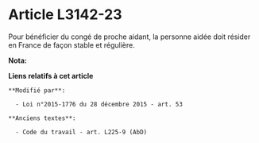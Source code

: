 # Article L3142-23

Pour bénéficier du congé de proche aidant, la personne aidée doit résider en France de façon stable et régulière.

**Nota:**



**Liens relatifs à cet article**

	**Modifié par**:

	  - Loi n°2015-1776 du 28 décembre 2015 - art. 53

	**Anciens textes**:

	  - Code du travail - art. L225-9 (AbD)
